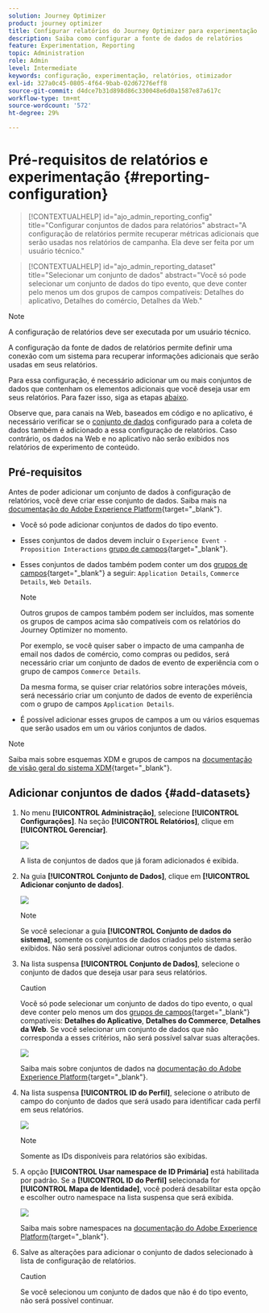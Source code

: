 ```yaml
---
solution: Journey Optimizer
product: journey optimizer
title: Configurar relatórios do Journey Optimizer para experimentação
description: Saiba como configurar a fonte de dados de relatórios
feature: Experimentation, Reporting
topic: Administration
role: Admin
level: Intermediate
keywords: configuração, experimentação, relatórios, otimizador
exl-id: 327a0c45-0805-4f64-9bab-02d67276eff8
source-git-commit: d4dce7b31d898d86c330048e6d0a1587e87a617c
workflow-type: tm+mt
source-wordcount: '572'
ht-degree: 29%

---
```


# Pré-requisitos de relatórios e experimentação {#reporting-configuration}

>[!CONTEXTUALHELP]
>id="ajo_admin_reporting_config"
>title="Configurar conjuntos de dados para relatórios"
>abstract="A configuração de relatórios permite recuperar métricas adicionais que serão usadas nos relatórios de campanha. Ela deve ser feita por um usuário técnico."

>[!CONTEXTUALHELP]
>id="ajo_admin_reporting_dataset"
>title="Selecionar um conjunto de dados"
>abstract="Você só pode selecionar um conjunto de dados do tipo evento, que deve conter pelo menos um dos grupos de campos compatíveis: Detalhes do aplicativo, Detalhes do comércio, Detalhes da Web."

>[!NOTE]
>
>A configuração de relatórios deve ser executada por um usuário técnico.

A configuração da fonte de dados de relatórios permite definir uma conexão com um sistema para recuperar informações adicionais que serão usadas em seus relatórios.

Para essa configuração, é necessário adicionar um ou mais conjuntos de dados que contenham os elementos adicionais que você deseja usar em seus relatórios. Para fazer isso, siga as etapas [abaixo](#add-datasets).

Observe que, para canais na Web, baseados em código e no aplicativo, é necessário verificar se o [conjunto de dados](../data/get-started-datasets.md) configurado para a coleta de dados também é adicionado a essa configuração de relatórios. Caso contrário, os dados na Web e no aplicativo não serão exibidos nos relatórios de experimento de conteúdo.

## Pré-requisitos

Antes de poder adicionar um conjunto de dados à configuração de relatórios, você deve criar esse conjunto de dados. Saiba mais na [documentação do Adobe Experience Platform](https://experienceleague.adobe.com/docs/experience-platform/catalog/datasets/user-guide.html#create){target="_blank"}.

* Você só pode adicionar conjuntos de dados do tipo evento.

* Esses conjuntos de dados devem incluir o `Experience Event - Proposition Interactions` [grupo de campos](https://experienceleague.adobe.com/docs/experience-platform/xdm/tutorials/create-schema-ui.html?lang=pt-BR#field-group){target="_blank"}.

* Esses conjuntos de dados também podem conter um dos [grupos de campos](https://experienceleague.adobe.com/docs/experience-platform/xdm/tutorials/create-schema-ui.html?lang=pt-BR#field-group){target="_blank"} a seguir: `Application Details`, `Commerce Details`, `Web Details`.

  >[!NOTE]
  >
  >Outros grupos de campos também podem ser incluídos, mas somente os grupos de campos acima são compatíveis com os relatórios do Journey Optimizer no momento.

  Por exemplo, se você quiser saber o impacto de uma campanha de email nos dados de comércio, como compras ou pedidos, será necessário criar um conjunto de dados de evento de experiência com o grupo de campos `Commerce Details`.

  Da mesma forma, se quiser criar relatórios sobre interações móveis, será necessário criar um conjunto de dados de evento de experiência com o grupo de campos `Application Details`.

  <!--The metrics corresponding to each field group are listed [here](#objective-list).-->

* É possível adicionar esses grupos de campos a um ou vários esquemas que serão usados em um ou vários conjuntos de dados.

>[!NOTE]
>
>Saiba mais sobre esquemas XDM e grupos de campos na [documentação de visão geral do sistema XDM](https://experienceleague.adobe.com/docs/experience-platform/xdm/home.html?lang=pt-BR){target="_blank"}.

<!--
## Objectives corresponding to each field group {#objective-list}

The table below shows which metrics will be added to the **[!UICONTROL Objectives]** tab of your campaign reports for each field group.

| Field group | Objectives |
|--- |--- |
| Commerce Details | Price Total<br>Payment Amount<br>(Unique) Checkouts<br>(Unique) Product List Adds<br>(Unique) Product List Opens<br>(Unique) Product List Removal<br>(Unique) Product List Views<br>(Unique) Product Views<br>(Unique) Purchases<br>(Unique) Save For Laters<br>Product Price Total<br>Product Quantity |
| Application Details | (Unique) App Launches<br>First App Launches<br>(Unique) App Installs<br>(Unique) App Upgrades |
| Web Details | (Unique) Page Views |
-->

## Adicionar conjuntos de dados {#add-datasets}

1. No menu **[!UICONTROL Administração]**, selecione **[!UICONTROL Configurações]**. Na seção **[!UICONTROL Relatórios]**, clique em **[!UICONTROL Gerenciar]**.

   ![](assets/reporting-config-menu.png)

   A lista de conjuntos de dados que já foram adicionados é exibida.

1. Na guia **[!UICONTROL Conjunto de Dados]**, clique em **[!UICONTROL Adicionar conjunto de dados]**.

   ![](assets/reporting-config-add.png)

   >[!NOTE]
   >
   >Se você selecionar a guia **[!UICONTROL Conjunto de dados do sistema]**, somente os conjuntos de dados criados pelo sistema serão exibidos. Não será possível adicionar outros conjuntos de dados.

1. Na lista suspensa **[!UICONTROL Conjunto de Dados]**, selecione o conjunto de dados que deseja usar para seus relatórios.

   >[!CAUTION]
   >
   >Você só pode selecionar um conjunto de dados do tipo evento, o qual deve conter pelo menos um dos [grupos de campos](https://experienceleague.adobe.com/docs/experience-platform/xdm/tutorials/create-schema-ui.html?lang=pt-BR#field-group){target="_blank"} compatíveis: **Detalhes do Aplicativo**, **Detalhes do Commerce**, **Detalhes da Web**. Se você selecionar um conjunto de dados que não corresponda a esses critérios, não será possível salvar suas alterações.

   ![](assets/reporting-config-datasets.png)

   Saiba mais sobre conjuntos de dados na [documentação do Adobe Experience Platform](https://experienceleague.adobe.com/docs/experience-platform/catalog/datasets/overview.html?lang=pt-BR){target="_blank"}.

1. Na lista suspensa **[!UICONTROL ID do Perfil]**, selecione o atributo de campo do conjunto de dados que será usado para identificar cada perfil em seus relatórios.

   ![](assets/reporting-config-profile-id.png)

   >[!NOTE]
   >
   >Somente as IDs disponíveis para relatórios são exibidas.

1. A opção **[!UICONTROL Usar namespace de ID Primária]** está habilitada por padrão. Se a **[!UICONTROL ID do Perfil]** selecionada for **[!UICONTROL Mapa de Identidade]**, você poderá desabilitar esta opção e escolher outro namespace na lista suspensa que será exibida.

   ![](assets/reporting-config-namespace.png)

   Saiba mais sobre namespaces na [documentação do Adobe Experience Platform](https://experienceleague.adobe.com/docs/experience-platform/identity/namespaces.html?lang=pt-BR){target="_blank"}.

1. Salve as alterações para adicionar o conjunto de dados selecionado à lista de configuração de relatórios.

   >[!CAUTION]
   >
   >Se você selecionou um conjunto de dados que não é do tipo evento, não será possível continuar.


<!--
When building your campaign reports, you can now see the metrics corresponding to the field groups used in the datasets you added. Go to the **[!UICONTROL Objectives]** tab and select the metrics of your choice to better fine-tune your reports. [Learn more](content-experiment.md#objectives-global)

![](assets/reporting-config-objectives.png)

>[!NOTE]
>
>If you add several datasets, all data from all datasets will be available for reporting.


## How-to video {#video}

Understand how to configure Experience Platform reporting data sources.

>[!VIDEO]()
-->

